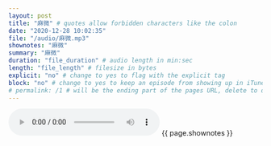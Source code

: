 ```yaml
---
layout: post
title: "麻微" # quotes allow forbidden characters like the colon
date: "2020-12-28 10:02:35"
file: "/audio/麻微.mp3"
shownotes: "麻微"
summary: "麻微"
duration: "file_duration" # audio length in min:sec
length: "file_length" # filesize in bytes
explicit: "no" # change to yes to flag with the explicit tag
block: "no" # change to yes to keep an episode from showing up in iTunes
# permalink: /1 # will be the ending part of the pages URL, delete to default to the title
---
```


<audio controls>
<source src="{{site.url}}{{site.baseurl}}{{ page.file }}" type="audio/x-mp3">
Your browser does not support the audio element.
</audio>
{{ page.shownotes }}
